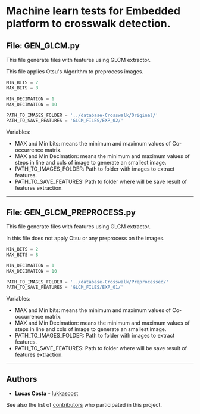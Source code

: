 # Machine learn tests for Embedded platform to crosswalk detection.


## File: GEN_GLCM.py

This file generate files with features using GLCM extractor.

This file applies Otsu's Algorithm to preprocess images.

```python
MIN_BITS = 2
MAX_BITS = 8

MIN_DECIMATION = 1
MAX_DECIMATION = 10

PATH_TO_IMAGES_FOLDER = '../database-Crosswalk/Original/'
PATH_TO_SAVE_FEATURES = 'GLCM_FILES/EXP_02/'
```

Variables: 
 - MAX and Min bits: means the minimum and maximum values of Co-occurrence matrix.
 - MAX and Min Decimation: means the minimum and maximum values of steps in line and cols of image to generate an smallest image.
 - PATH_TO_IMAGES_FOLDER: Path to folder with images to extract features.
 - PATH_TO_SAVE_FEATURES: Path to folder where will be save result of features extraction.
--- 

## File: GEN_GLCM_PREPROCESS.py

This file generate files with features using GLCM extractor.

In this file does not apply Otsu or any preprocess on the  images.

```python
MIN_BITS = 2
MAX_BITS = 8

MIN_DECIMATION = 1
MAX_DECIMATION = 10

PATH_TO_IMAGES_FOLDER = '../database-Crosswalk/Preprocessed/'
PATH_TO_SAVE_FEATURES = 'GLCM_FILES/EXP_01/'
```

Variables: 
 - MAX and Min bits: means the minimum and maximum values of Co-occurrence matrix.
 - MAX and Min Decimation: means the minimum and maximum values of steps in line and cols of image to generate an smallest image.
 - PATH_TO_IMAGES_FOLDER: Path to folder with images to extract features.
 - PATH_TO_SAVE_FEATURES: Path to folder where will be save result of features extraction.
 
 ---
 
## Authors

* **Lucas Costa** - [lukkascost](https://github.com/lukkascost)

See also the list of [contributors](https://github.com/lukkascost/py_Crosswalk/contributors) who participated in this project.
